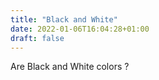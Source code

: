 ```yaml
---
title: "Black and White"
date: 2022-01-06T16:04:28+01:00
draft: false
---
```


Are Black and White colors ?